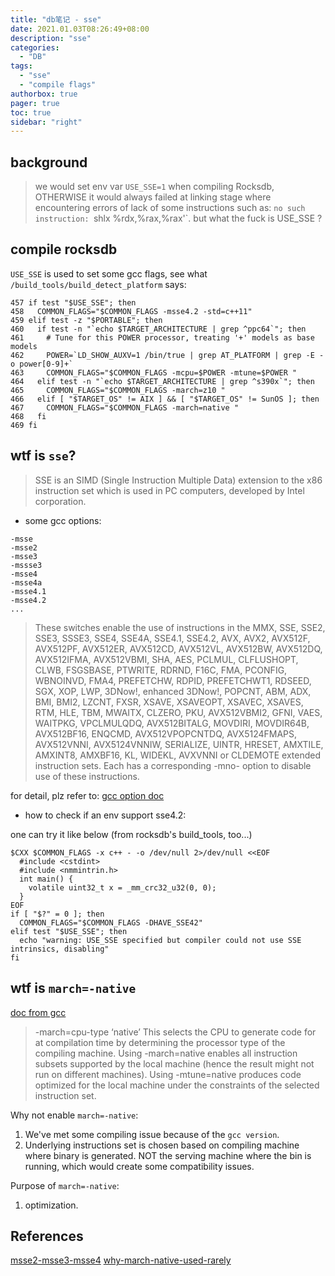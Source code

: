 ```yaml
---
title: "db笔记 - sse"
date: 2021.01.03T08:26:49+08:00
description: "sse"
categories:
  - "DB"
tags:
  - "sse"
  - "compile flags"
authorbox: true
pager: true
toc: true
sidebar: "right"
---
```


## background

>we would set env var `USE_SSE=1` when compiling Rocksdb, OTHERWISE it would always failed 
at linking stage where encountering errors of lack of some instructions such as:
`no such instruction: `shlx %rdx,%rax,%rax'`.
>but what the fuck is USE_SSE ?

<!--more-->
## compile rocksdb

`USE_SSE` is used to set some gcc flags, see what `/build_tools/build_detect_platform` says:

```
457 if test "$USE_SSE"; then
458   COMMON_FLAGS="$COMMON_FLAGS -msse4.2 -std=c++11"
459 elif test -z "$PORTABLE"; then
460   if test -n "`echo $TARGET_ARCHITECTURE | grep ^ppc64`"; then
461     # Tune for this POWER processor, treating '+' models as base models
462     POWER=`LD_SHOW_AUXV=1 /bin/true | grep AT_PLATFORM | grep -E -o power[0-9]+`
463     COMMON_FLAGS="$COMMON_FLAGS -mcpu=$POWER -mtune=$POWER "
464   elif test -n "`echo $TARGET_ARCHITECTURE | grep ^s390x`"; then
465     COMMON_FLAGS="$COMMON_FLAGS -march=z10 "
466   elif [ "$TARGET_OS" != AIX ] && [ "$TARGET_OS" != SunOS ]; then
467     COMMON_FLAGS="$COMMON_FLAGS -march=native "
468   fi
469 fi
```

## wtf is `sse`?

>SSE is an SIMD (Single Instruction Multiple Data) extension to the x86 instruction set which is used in PC computers, developed by Intel corporation.

- some gcc options:
```
-msse
-msse2
-msse3
-mssse3
-msse4
-msse4a
-msse4.1
-msse4.2
...
```
> These switches enable the use of instructions in the MMX, SSE, SSE2, SSE3, SSSE3, SSE4, SSE4A, SSE4.1, SSE4.2, AVX, AVX2, AVX512F, AVX512PF, AVX512ER, AVX512CD, AVX512VL, AVX512BW, AVX512DQ, AVX512IFMA, AVX512VBMI, SHA, AES, PCLMUL, CLFLUSHOPT, CLWB, FSGSBASE, PTWRITE, RDRND, F16C, FMA, PCONFIG, WBNOINVD, FMA4, PREFETCHW, RDPID, PREFETCHWT1, RDSEED, SGX, XOP, LWP, 3DNow!, enhanced 3DNow!, POPCNT, ABM, ADX, BMI, BMI2, LZCNT, FXSR, XSAVE, XSAVEOPT, XSAVEC, XSAVES, RTM, HLE, TBM, MWAITX, CLZERO, PKU, AVX512VBMI2, GFNI, VAES, WAITPKG, VPCLMULQDQ, AVX512BITALG, MOVDIRI, MOVDIR64B, AVX512BF16, ENQCMD, AVX512VPOPCNTDQ, AVX5124FMAPS, AVX512VNNI, AVX5124VNNIW, SERIALIZE, UINTR, HRESET, AMXTILE, AMXINT8, AMXBF16, KL, WIDEKL, AVXVNNI or CLDEMOTE extended instruction sets. Each has a corresponding -mno- option to disable use of these instructions.

for detail, plz refer to: [gcc option doc](https://gcc.gnu.org/onlinedocs/gcc/x86-Options.html)

- how to check if an env support sse4.2:

one can try it like below (from rocksdb's build_tools, too...) 

```
$CXX $COMMON_FLAGS -x c++ - -o /dev/null 2>/dev/null <<EOF
  #include <cstdint>
  #include <nmmintrin.h>
  int main() {
    volatile uint32_t x = _mm_crc32_u32(0, 0);
  }
EOF
if [ "$?" = 0 ]; then
  COMMON_FLAGS="$COMMON_FLAGS -DHAVE_SSE42"
elif test "$USE_SSE"; then
  echo "warning: USE_SSE specified but compiler could not use SSE intrinsics, disabling"
fi
```

## wtf is `march=-native`

[doc from gcc](https://gcc.gnu.org/onlinedocs/gcc/x86-Options.html)

>-march=cpu-type
>‘native’
>This selects the CPU to generate code for at compilation time by determining the processor type of the compiling machine. Using -march=native enables all instruction subsets supported by the local machine (hence the result might not run on different machines). Using -mtune=native produces code optimized for the local machine under the constraints of the selected instruction set.

Why not enable `march=-native`:
1. We've met some compiling issue because of the `gcc version`.
2. Underlying instructions set is chosen based on compiling machine where binary is generated. NOT the serving machine where the bin is running, which would create some compatibility issues.

Purpose of `march=-native`:
1. optimization.

## References

[msse2-msse3-msse4](https://stackoverflow.com/questions/10686638/whats-the-difference-among-cflgs-sse-options-of-msse-msse2-mssse3-msse4)
[why-march-native-used-rarely](https://stackoverflow.com/questions/52653025/why-is-march-native-used-so-rarely)
